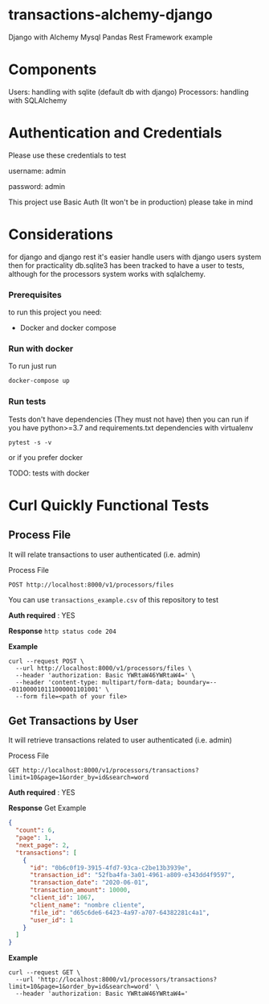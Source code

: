# transactions-alchemy-django
Django with Alchemy Mysql Pandas Rest Framework example

# Components

Users: handling with sqlite (default db with django)
Processors: handling with SQLAlchemy

# Authentication and Credentials
Please use these credentials to test

username: admin

password: admin

This project use Basic Auth (It won't be in production) please take in mind

# Considerations
for django and django rest it's easier handle users with django users system then
for practicality db.sqlite3 has been tracked to have a user to tests, although
for the processors system works with sqlalchemy.

### Prerequisites
 
to run this project you need:
* Docker and docker compose

### Run with docker
To run just run

```bash
docker-compose up
```
 
### Run tests
Tests don't have dependencies (They must not have) then you can run if you have 
python>=3.7 and requirements.txt dependencies with virtualenv

```console
pytest -s -v
```

or if you prefer docker 

TODO: tests with docker

# Curl Quickly Functional Tests

## Process File

It will relate transactions to user authenticated (i.e. admin)

Process File 

`POST http://localhost:8000/v1/processors/files`

You can use `transactions_example.csv` of this repository to test

**Auth required** : YES

**Response** `http status code 204`

**Example**

```console
curl --request POST \
  --url http://localhost:8000/v1/processors/files \
  --header 'authorization: Basic YWRtaW46YWRtaW4=' \
  --header 'content-type: multipart/form-data; boundary=---011000010111000001101001' \
  --form file=<path of your file>
```

## Get Transactions by User

It will retrieve transactions related to user authenticated (i.e. admin)

Process File 

`GET http://localhost:8000/v1/processors/transactions?limit=10&page=1&order_by=id&search=word`

**Auth required** : YES

**Response** Get Example

```json
{
  "count": 6,
  "page": 1,
  "next_page": 2,
  "transactions": [
    {
      "id": "0b6c0f19-3915-4fd7-93ca-c2be13b3939e",
      "transaction_id": "52fba4fa-3a01-4961-a809-e343dd4f9597",
      "transaction_date": "2020-06-01",
      "transaction_amount": 10000,
      "client_id": 1067,
      "client_name": "nombre cliente",
      "file_id": "d65c6de6-6423-4a97-a707-64382281c4a1",
      "user_id": 1
    }
  ]
}
```

**Example**

```console
curl --request GET \
  --url 'http://localhost:8000/v1/processors/transactions?limit=10&page=1&order_by=id&search=word' \
  --header 'authorization: Basic YWRtaW46YWRtaW4='
```

